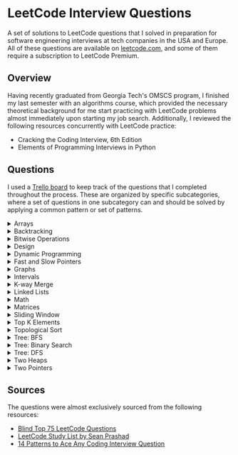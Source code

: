 # LeetCode Interview Questions

A set of solutions to LeetCode questions that I solved in preparation for software engineering interviews at tech companies in the USA and Europe. All of these questions are available on [leetcode.com](leetcode.com), and some of them require a subscription to LeetCode Premium.

## Overview

Having recently graduated from Georgia Tech's OMSCS program, I finished my last semester with an algorithms course, which provided the necessary theoretical background for me start practicing with LeetCode problems almost immediately upon starting my job search. Additionally, I reviewed the following resources concurrently with LeetCode practice:

- Cracking the Coding Interview, 6th Edition
- Elements of Programming Interviews in Python

## Questions

I used a [Trello board](https://trello.com/b/346mxqyH/job-interviews) to keep track of the questions that I completed throughout the process. These are organized by specific subcategories, where a set of questions in one subcategory can and should be solved by applying a common pattern or set of patterns.

<details>
    <summary>Arrays</summary>

### Easy

1. [Contains Duplicate](https://leetcode.com/problems/contains-duplicate/)
1. [Find All Numbers Disappeared in an Array](https://leetcode.com/problems/find-all-numbers-disappeared-in-an-array/)
1. [Single Number](https://leetcode.com/problems/single-number/)
1. [Two Sum](https://leetcode.com/problems/two-sum/)
1. [Best Time to Buy and Sell Stock](https://leetcode.com/problems/best-time-to-buy-and-sell-stock/)
1. [Best Time to Buy and Sell Stock II](https://leetcode.com/problems/best-time-to-buy-and-sell-stock-ii/)
1. [Pascal's Triangle](https://leetcode.com/problems/pascals-triangle/)

### Medium

1. [Find the Duplicate Number](https://leetcode.com/problems/find-the-duplicate-number/)
1. [Find All Duplicates in an Array](https://leetcode.com/problems/find-all-duplicates-in-an-array/)
1. [Product of Array Except Self](https://leetcode.com/problems/product-of-array-except-self/)
1. [Container With Most Water](https://leetcode.com/problems/container-with-most-water/)
1. [Search in Rotated Sorted Array](https://leetcode.com/problems/search-in-rotated-sorted-array/)

### Hard

1. [First Missing Positive](https://leetcode.com/problems/first-missing-positive/)
1. [Longest Consecutive Sequence](https://leetcode.com/problems/longest-consecutive-sequence/)

</details>

<details>
    <summary>Backtracking</summary>

### Easy

1. [Letter Case Permutation](https://leetcode.com/problems/letter-case-permutation/)

### Medium

1. [Subsets](https://leetcode.com/problems/subsets/)
1. [Subsets II](https://leetcode.com/problems/subsets-ii/)
1. [Permutations](https://leetcode.com/problems/permutations/)
1. [Permutations II](https://leetcode.com/problems/permutations-ii/)
1. [Combinations](https://leetcode.com/problems/combinations/)
1. [Combination Sum](https://leetcode.com/problems/combination-sum/)
1. [Combination Sum II](https://leetcode.com/problems/combination-sum-ii/)
1. [Combination Sum III](https://leetcode.com/problems/combination-sum-iii/)
1. [Generate Parentheses](https://leetcode.com/problems/generate-parentheses/)
1. [Target Sum](https://leetcode.com/problems/target-sum/)
1. [Palindrome Partitioning](https://leetcode.com/problems/palindrome-partitioning/)
1. [Partition to K Equal Sum Subsets](https://leetcode.com/problems/partition-to-k-equal-sum-subsets/)
1. [Letter Combinations of a Phone Number](https://leetcode.com/problems/letter-combinations-of-a-phone-number/)
1. [Generalized Abbreviation](https://leetcode.com/problems/generalized-abbreviation/)
1. [Minesweeper](https://leetcode.com/problems/minesweeper/)

### Hard

1. [Sudoku Solver](https://leetcode.com/problems/sudoku-solver/)
1. [N-Queens](https://leetcode.com/problems/n-queens/)

</details>

<details>
    <summary>Bitwise Operations</summary>

### Easy

1. [Sum of Two Integers](https://leetcode.com/problems/sum-of-two-integers/)
1. [Missing Number](https://leetcode.com/problems/missing-number/)
1. [Number of 1 Bits](https://leetcode.com/problems/number-of-1-bits/)
1. [Reverse Bits](https://leetcode.com/problems/reverse-bits/)

### Medium

1. [Counting Bits](https://leetcode.com/problems/counting-bits/)

</details>

<details>
    <summary>Design</summary>

### Easy

1. [Logger Rate Limiter](https://leetcode.com/problems/logger-rate-limiter/)

</details>

<details>
    <summary>Dynamic Programming</summary>

### Easy

1. [Climbing Stairs](https://leetcode.com/problems/climbing-stairs/)
1. [House Robber](https://leetcode.com/problems/house-robber/)
1. [Maximum Subarray](https://leetcode.com/problems/maximum-subarray/)
1. [Range Sum Query - Immutable](https://leetcode.com/problems/range-sum-query-immutable/)

### Medium

1. [House Robber II](https://leetcode.com/problems/house-robber-ii/)
1. [Coin Change](https://leetcode.com/problems/coin-change/)
1. [Maximum Product Subarray](https://leetcode.com/problems/maximum-product-subarray/)
1. [Longest Increasing Subsequence](https://leetcode.com/problems/longest-increasing-subsequence/)
1. [Longest Palindromic Substring](https://leetcode.com/problems/longest-palindromic-substring/)
1. [Word Break](https://leetcode.com/problems/word-break/)
1. [Combination Sum](https://leetcode.com/problems/combination-sum-iv/)
1. [Decode Ways](https://leetcode.com/problems/decode-ways/)
1. [Unique Paths](https://leetcode.com/problems/unique-paths/)
1. [Palindromic Substrings](https://leetcode.com/problems/palindromic-substrings/)
1. [Number of Longest Increasing Subsequence](https://leetcode.com/problems/number-of-longest-increasing-subsequence/)
1. [Partition Equal Subset Sum](https://leetcode.com/problems/partition-equal-subset-sum/)
1. [Best Time to Buy and Sell Stock with Cooldown](https://leetcode.com/problems/best-time-to-buy-and-sell-stock-with-cooldown/)
1. [Counting Bits](https://leetcode.com/problems/counting-bits/)

### Hard

1. [Longest Valid Parentheses](https://leetcode.com/problems/longest-valid-parentheses/)

</details>

<details>
    <summary>Fast and Slow Pointers</summary>

### Easy

1. [Linked List Cycle](https://leetcode.com/problems/linked-list-cycle/)
1. [Middle of the Linked List](https://leetcode.com/problems/middle-of-the-linked-list/)
1. [Palindrome Linked List](https://leetcode.com/problems/palindrome-linked-list/)
1. [Remove Linked List Elements](https://leetcode.com/problems/remove-linked-list-elements/)
1. [Remove Duplicates from Sorted List](https://leetcode.com/problems/remove-duplicates-from-sorted-list/)

### Medium

1. [Linked List Cycle II](https://leetcode.com/problems/linked-list-cycle-ii/)
1. [Add Two Numbers](https://leetcode.com/problems/add-two-numbers/)
1. [Remove Nth Node From End Of List](https://leetcode.com/problems/remove-nth-node-from-end-of-list/)
1. [Sort List](https://leetcode.com/problems/sort-list/)
1. [Reorder List](https://leetcode.com/problems/reorder-list/)

</details>

<details>
    <summary>Graphs</summary>

### Medium

1. [Clone Graph](https://leetcode.com/problems/clone-graph/)
1. [Pacific Atlantic Water Flow](https://leetcode.com/problems/pacific-atlantic-water-flow/)
1. [Number of Islands](https://leetcode.com/problems/number-of-islands/)
1. [Graph Valid Tree](https://leetcode.com/problems/graph-valid-tree/)
1. [Number of Connected Components in an Undirected Graph](https://leetcode.com/problems/number-of-connected-components-in-an-undirected-graph/)

</details>

<details>
    <summary>Intervals</summary>

### Easy

1. [Meeting Rooms](https://leetcode.com/problems/meeting-rooms)

### Medium

1. [Merge Intervals](https://leetcode.com/problems/merge-intervals/)
1. [Interval List Intersections](https://leetcode.com/problems/interval-list-intersections/)
1. [Non-overlapping Intervals](https://leetcode.com/problems/non-overlapping-intervals/)
1. [Meeting Rooms II](https://leetcode.com/problems/meeting-rooms-ii/)
1. [Task Scheduler](https://leetcode.com/problems/task-scheduler/)
1. [Minimum Number of Arrows to Burst Balloons](https://leetcode.com/problems/minimum-number-of-arrows-to-burst-balloons/)

### Hard

1. [Insert Interval](https://leetcode.com/problems/insert-interval/)
1. [Employee Free Time](https://leetcode.com/problems/employee-free-time/)

</details>

<details>
    <summary>K-way Merge</summary>

### Easy

1. [Merge Two Sorted Lists](https://leetcode.com/problems/merge-two-sorted-lists/)

### Hard

1. [Merge K Sorted Lists](https://leetcode.com/problems/merge-k-sorted-lists/)

</details>

<details>
    <summary>Linked Lists</summary>

### Easy

1. [Reverse Linked List](https://leetcode.com/problems/reverse-linked-list/)

### Medium

1. [Reverse Linked List II](https://leetcode.com/problems/reverse-linked-list-ii/)
1. [Rotate List](https://leetcode.com/problems/rotate-list/)
1. [Swap Nodes in Pairs](https://leetcode.com/problems/swap-nodes-in-pairs/)
1. [Odd Even Linked List](https://leetcode.com/problems/odd-even-linked-list/)

### Hard

1. [Reverse Nodes in k-Group](https://leetcode.com/problems/reverse-nodes-in-k-group/)

</details>

<details>
    <summary>Math</summary>

### Easy

1. [Subtract the Product and Sum of Digits of an Integer](https://leetcode.com/problems/subtract-the-product-and-sum-of-digits-of-an-integer/)

</details>

<details>
    <summary>Matrices</summary>

### Medium

1. [Set Matrix Zeroes](https://leetcode.com/problems/set-matrix-zeroes/)
1. [Spiral Matrix](https://leetcode.com/problems/spiral-matrix/)
1. [Rotate Image](https://leetcode.com/problems/rotate-image/)
1. [Word Search](https://leetcode.com/problems/word-search/)
1. [Kth Smallest Element in a Sorted Matrix](https://leetcode.com/problems/kth-smallest-element-in-a-sorted-matrix/)

</details>

<details>
    <summary>Sliding Window</summary>

### Medium

1. [Minimum Size Subarray Sum](https://leetcode.com/problems/minimum-size-subarray-sum/)
1. [Fruit Into Baskets](https://leetcode.com/problems/fruit-into-baskets/)
1. [Permutation in String](https://leetcode.com/problems/permutation-in-string/)
1. [Longest Repeating Character Replacement](https://leetcode.com/problems/longest-repeating-character-replacement/)
1. [Longest Substring Without Repeating Characters](https://leetcode.com/problems/longest-substring-without-repeating-characters/)

### Hard

1. [Sliding Window Maximum](https://leetcode.com/problems/sliding-window-maximum/)
1. [Minimum Number of K Consecutive Bit Flips](https://leetcode.com/problems/minimum-number-of-k-consecutive-bit-flips/)
1. [Unique Letter String](https://leetcode.com/problems/unique-letter-string/)
1. [Substring with Concatenation of All Words](https://leetcode.com/problems/substring-with-concatenation-of-all-words/)

</details>

<details>
    <summary>Top K Elements</summary>

### Medium

1. [Kth Smallest Element in a BST](https://leetcode.com/problems/kth-smallest-element-in-a-bst/)
1. [K Closest Points to Origin](https://leetcode.com/problems/k-closest-points-to-origin/)
1. [Top K Frequent Elements](https://leetcode.com/problems/top-k-frequent-elements/)
1. [Sort Characters By Frequency](https://leetcode.com/problems/sort-characters-by-frequency/)
1. [Kth Largest Element in an Array](https://leetcode.com/problems/kth-largest-element-in-an-array/)
1. [Find K Closest Elements](https://leetcode.com/problems/find-k-closest-elements/)
1. [Reorganize String](https://leetcode.com/problems/reorganize-string/)

### Hard

1. [Rearrange String k Distance Apart](https://leetcode.com/problems/rearrange-string-k-distance-apart)
1. [Course Schedule III](https://leetcode.com/problems/course-schedule-iii/)
1. [Maximum Frequency Stack](https://leetcode.com/problems/maximum-frequency-stack/)

</details>

<details>
    <summary>Topological Sort</summary>

### Medium

1. [Course Schedule](https://leetcode.com/problems/course-schedule/)
1. [Course Schedule II](https://leetcode.com/problems/course-schedule-ii/)
1. [Minimum Height Trees](https://leetcode.com/problems/minimum-height-trees/)

### Hard

1. [Alien Dictionary](https://leetcode.com/problems/alien-dictionary)
1. [Sequence Reconstruction](https://leetcode.com/problems/sequence-reconstruction)

</details>

<details>
    <summary>Tree: BFS</summary>

### Easy

1. [Binary Tree Level Order Traversal II](https://leetcode.com/problems/binary-tree-level-order-traversal-ii/)
1. [Average of Levels in Binary Tree](https://leetcode.com/problems/average-of-levels-in-binary-tree/)
1. [Minimum Depth of Binary Tree](https://leetcode.com/problems/minimum-depth-of-binary-tree/)

### Medium

1. [Binary Tree Level Order Traversal](https://leetcode.com/problems/binary-tree-level-order-traversal/)
1. [Binary Tree Zigzag Level Order Traversal](https://leetcode.com/problems/binary-tree-zigzag-level-order-traversal/)
1. [Populating Next Right Pointers in Each Node](https://leetcode.com/problems/populating-next-right-pointers-in-each-node/)
1. [Populating Next Right Pointers in Each Node II](https://leetcode.com/problems/populating-next-right-pointers-in-each-node-ii/)
1. [Binary Tree Right Side View](https://leetcode.com/problems/binary-tree-right-side-view/)
1. [All Nodes Distance K in Binary Tree](https://leetcode.com/problems/all-nodes-distance-k-in-binary-tree/)
1. [Boundary of Binary Tree](https://leetcode.com/problems/boundary-of-binary-tree)

</details>

<details>
    <summary>Tree: Binary Search</summary>

### Easy

1. [Binary Search](https://leetcode.com/problems/binary-search/)
1. [Find Smallest Letter Greater Than Target](https://leetcode.com/problems/find-smallest-letter-greater-than-target/)
1. [Peak Index in a Mountain Array](https://leetcode.com/problems/peak-index-in-a-mountain-array/)

### Medium

1. [Find Minimum in Rotated Sorted Array](https://leetcode.com/problems/find-minimum-in-rotated-sorted-array/)
1. [Find Peak Element](https://leetcode.com/problems/find-peak-element/)
1. [Search in Rotated Sorted Array](https://leetcode.com/problems/search-in-rotated-sorted-array/)
1. [Search in Rotated Sorted Array II](https://leetcode.com/problems/search-in-rotated-sorted-array-ii/)
1. [Search a 2D Matrix](https://leetcode.com/problems/search-a-2d-matrix/)
1. [Search a 2D Matrix II](https://leetcode.com/problems/search-a-2d-matrix-ii/)

### Hard

1. [Count of Range Sum](https://leetcode.com/problems/count-of-range-sum/)

</details>

<details>
    <summary>Tree: DFS</summary>

### Easy

1. [Same Tree](https://leetcode.com/problems/same-tree/)
1. [Path Sum](https://leetcode.com/problems/path-sum/)
1. [Diameter of Binary Tree](https://leetcode.com/problems/diameter-of-binary-tree/)
1. [Merge Two Binary Trees](https://leetcode.com/problems/merge-two-binary-trees/)
1. [Maximum Depth of Binary Tree](https://leetcode.com/problems/maximum-depth-of-binary-tree/)
1. [Lowest Common Ancestor of a Binary Search Tree](https://leetcode.com/problems/lowest-common-ancestor-of-a-binary-search-tree/)
1. [Subtree of Another Tree](https://leetcode.com/problems/subtree-of-another-tree/)
1. [Invert Binary Tree](https://leetcode.com/problems/invert-binary-tree/)

### Medium

1. [Path Sum II](https://leetcode.com/problems/path-sum-ii/)
1. [Path Sum III](https://leetcode.com/problems/path-sum-iii/)
1. [Lowest Common Ancestor of a Binary Tree](https://leetcode.com/problems/lowest-common-ancestor-of-a-binary-tree/)
1. [Maximum Binary Tree](https://leetcode.com/problems/maximum-binary-tree/)
1. [Maximum Width of Binary Tree](https://leetcode.com/problems/maximum-width-of-binary-tree/)
1. [Construct Binary Tree from Preorder and Inorder Traversal](https://leetcode.com/problems/construct-binary-tree-from-preorder-and-inorder-traversal/)
1. [Validate Binary Search Tree](https://leetcode.com/problems/validate-binary-search-tree/)
1. [Kth Smallest Element in a BST](https://leetcode.com/problems/kth-smallest-element-in-a-bst/)
1. [Implement Trie (Prefix Tree)](https://leetcode.com/problems/implement-trie-prefix-tree/)

### Hard

1. [Binary Tree Maximum Path Sum](https://leetcode.com/problems/binary-tree-maximum-path-sum/)
1. [Serialize and Deserialize Binary Tree](https://leetcode.com/problems/serialize-and-deserialize-binary-tree/)
1. [Word Search II](https://leetcode.com/problems/word-search-ii/)

</details>

<details>
    <summary>Two Heaps</summary>

### Hard

1. [Find Median from Data Stream](https://leetcode.com/problems/find-median-from-data-stream/)
1. [Sliding Window Median](https://leetcode.com/problems/sliding-window-median/)
1. [IPO](https://leetcode.com/problems/ipo/)

</details>

<details>
    <summary>Two Pointers</summary>

### Easy

1. [Two Sum II - Input array is sorted](https://leetcode.com/problems/two-sum-ii-input-array-is-sorted/)
1. [Squares of a Sorted Array](https://leetcode.com/problems/squares-of-a-sorted-array/)
1. [Backspace String Compare](https://leetcode.com/problems/backspace-string-compare)

### Medium

1. [3Sum](https://leetcode.com/problems/3sum/)
1. [3Sum Closest](https://leetcode.com/problems/3sum-closest/)
1. [Subarrays with Product Less than K](https://leetcode.com/problems/subarray-product-less-than-k/)
1. [Sort Colours](https://leetcode.com/problems/sort-colors/)

### Hard

1. [Minimum Window Substring](https://leetcode.com/problems/minimum-window-substring/)
1. [Trapping Rain Water](https://leetcode.com/problems/trapping-rain-water/)

</details>

## Sources

The questions were almost exclusively sourced from the following resources:

- [Blind Top 75 LeetCode Questions](https://www.teamblind.com/article/New-Year-Gift---Curated-List-of-Top-75-LeetCode-Questions-to-Save-Your-Time-OaM1orEU)
- [LeetCode Study List by Sean Prashad](https://github.com/SeanPrashad/lc)
- [14 Patterns to Ace Any Coding Interview Question](https://hackernoon.com/14-patterns-to-ace-any-coding-interview-question-c5bb3357f6ed)
